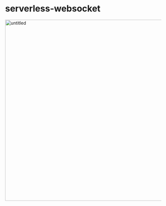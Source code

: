 # serverless-websocket

<img width="585" alt="untitled" src="https://user-images.githubusercontent.com/4515331/229607625-ece1c124-aa8b-480c-b57c-70a4da34a1c3.png">
